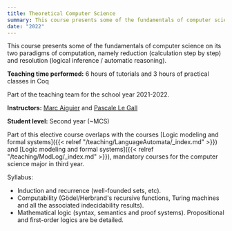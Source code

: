 ```yaml
---
title: Theoretical Computer Science
summary: This course presents some of the fundamentals of computer science on its two paradigms of computation, namely reduction (calculation step by step) and resolution (logical inference / automatic reasoning
date: "2022"
---
```


This course presents some of the fundamentals of computer science on its two paradigms of computation, namely reduction (calculation step by step) and resolution (logical inference / automatic reasoning).

**Teaching time performed:** 6 hours of tutorials and 3 hours of practical classes in Coq

Part of the teaching team for the school year 2021-2022.

**Instructors:** [Marc Aiguier](http://perso.ecp.fr/~aiguierm/) and [Pascale Le Gall](https://research.centralesupelec.fr/pascale.legall/)

**Student level:** Second year (~MCS)

Part of this elective course overlaps with the courses [Logic modeling and formal systems]({{< relref "/teaching/LanguageAutomata/_index.md" >}}) and [Logic modeling and formal systems]({{< relref "/teaching/ModLog/_index.md" >}}), mandatory courses for the computer science major in third year.

Syllabus:

- Induction and recurrence (well-founded sets, etc).
- Computability (Gödel/Herbrand's recursive functions, Turing machines and all the associated indecidability results).
- Mathematical logic (syntax, semantics and proof systems). Propositional and first-order logics are be detailed.
